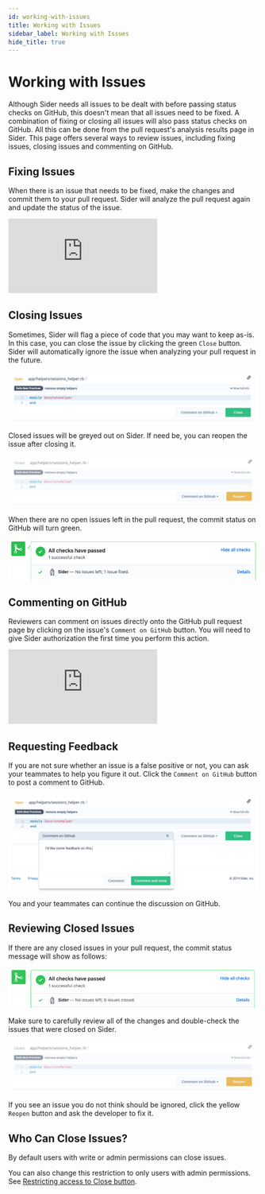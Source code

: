 ```yaml
---
id: working-with-issues
title: Working with Issues
sidebar_label: Working with Issues
hide_title: true
---
```


# Working with Issues

Although Sider needs all issues to be dealt with before passing status checks on GitHub, this doesn't mean that all issues need to be fixed. A combination of fixing or closing all issues will also pass status checks on GitHub. 
All this can be done from the pull request's analysis results page in Sider. This page offers several ways to review issues, including fixing issues, closing issues and commenting on GitHub.

## Fixing Issues
When there is an issue that needs to be fixed, make the changes and commit them to your pull request. Sider will analyze the pull request again and update the status of the issue. 

<div class="video">
 <iframe src="https://www.youtube.com/embed/PBZU2Fw2k8A" frameborder="0" allowfullscreen></iframe>
</div>

## Closing Issues
Sometimes, Sider will flag a piece of code that you may want to keep as-is. In this case, you can close the issue by clicking the green `Close` button. Sider will automatically ignore the issue when analyzing your pull request in the future.

![Closing issues](../assets/issues-close-v2.png)

Closed issues will be greyed out on Sider. If need be, you can reopen the issue after closing it.

![Reopening issues](../assets/issues-reopen-v2.png)

When there are no open issues left in the pull request, the commit status on GitHub will turn green.

![PR status](../assets/pr-fixed-status.png)

## Commenting on GitHub
Reviewers can comment on issues directly onto the GitHub pull request page by clicking on the issue's `Comment on GitHub` button. You will need to give Sider authorization the first time you perform this action.

<div class="video">
 <iframe src="https://www.youtube.com/embed/16MuYzj_Ml0" frameborder="0" allowfullscreen></iframe>
</div>

## Requesting Feedback
If you are not sure whether an issue is a false positive or not, you can ask your teammates to help you figure it out. Click the `Comment on GitHub` button to post a comment to GitHub.

![Issue comments](../assets/issues-comment-v2.png)

You and your teammates can continue the discussion on GitHub.

## Reviewing Closed Issues
If there are any closed issues in your pull request, the commit status message will show as follows:

![PR status](../assets/pr-closed-status.png)

Make sure to carefully review all of the changes and double-check the issues that were closed on Sider.

![Reopening issues](../assets/issues-reopen-v2.png)

If you see an issue you do not think should be ignored, click the yellow `Reopen` button and ask the developer to fix it.

## Who Can Close Issues?
By default users with write or admin permissions can close issues.

You can also change this restriction to only users with admin permissions. See [Restricting access to Close button](../advanced-settings/restricting-access-to-close-button.md).
